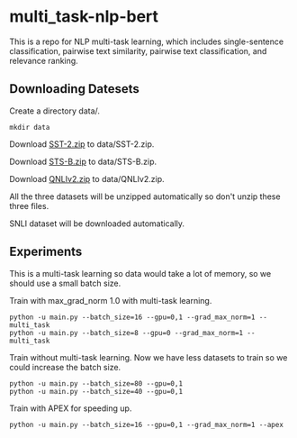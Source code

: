 # multi_task-nlp-bert
This is a repo for NLP multi-task learning, which includes single-sentence classification, pairwise text similarity, pairwise text classification, and relevance ranking.

## Downloading Datesets
Create a directory data/.
```
mkdir data
```

Download [SST-2.zip](https://firebasestorage.googleapis.com/v0/b/mtl-sentence-representations.appspot.com/o/data%2FSST-2.zip?alt=media&token=aabc5f6b-e466-44a2-b9b4-cf6337f84ac8) to data/SST-2.zip.

Download [STS-B.zip](https://firebasestorage.googleapis.com/v0/b/mtl-sentence-representations.appspot.com/o/data%2FSTS-B.zip?alt=media&token=bddb94a7-8706-4e0d-a694-1109e12273b5) to data/STS-B.zip.

Download [QNLIv2.zip](https://firebasestorage.googleapis.com/v0/b/mtl-sentence-representations.appspot.com/o/data%2FQNLIv2.zip?alt=media&token=6fdcf570-0fc5-4631-8456-9505272d1601) to data/QNLIv2.zip.

All the three datasets will be unzipped automatically so don't unzip these three files.

SNLI dataset will be downloaded automatically.


## Experiments
This is a multi-task learning so data would take a lot of memory, so we should use a small batch size.

Train with max_grad_norm 1.0 with multi-task learning.
```
python -u main.py --batch_size=16 --gpu=0,1 --grad_max_norm=1 --multi_task
python -u main.py --batch_size=8 --gpu=0 --grad_max_norm=1 --multi_task
```

Train without multi-task learning. Now we have less datasets to train so we could increase the batch size.
```
python -u main.py --batch_size=80 --gpu=0,1
python -u main.py --batch_size=40 --gpu=0,1

```

Train with APEX for speeding up.
```
python -u main.py --batch_size=16 --gpu=0,1 --grad_max_norm=1 --apex
```
